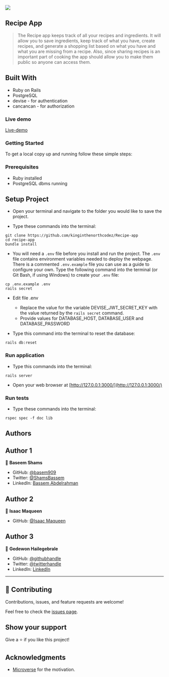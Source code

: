 ![](https://img.shields.io/badge/Microverse-blueviolet)

## Recipe App

> The Recipe app keeps track of all your recipes and ingredients. It will allow you to save ingredients, keep track of what you have, create recipes, and generate a shopping list based on what you have and what you are missing from a recipe. Also, since sharing recipes is an important part of cooking the app should allow you to make them public so anyone can access them.

## Built With

- Ruby on Rails
- PostgreSQL
- devise - for authentication
- cancancan - for authorization

### Live demo
[Live-demo](https://recipe-app-on-rials.herokuapp.com/)
### Getting Started

To get a local copy up and running follow these simple steps:

### Prerequisites

- Ruby installed
- PostgreSQL dbms running

## Setup Project

- Open your terminal and navigate to the folder you would like to save the project.

- Type these commands into the terminal:

```
git clone https://github.com/kinginthenorthcodez/Recipe-app
cd recipe-app
bundle install
```

- You will need a `.env` file before you install and run the project. The `.env` file contains environment variables needed to deploy the webpage. There is a commented `.env.example` file you can use as a guide to configure your own. Type the following command into the terminal (or Git Bash, if using Windows) to create your `.env` file:

```
cp .env.example .env
rails secret
```

- Edit file .env

  - Replace the value for the variable DEVISE_JWT_SECRET_KEY with the value returned by the `rails secret` command.
  - Provide values for DATABASE_HOST, DATABASE_USER and DATABASE_PASSWORD

- Type this command into the terminal to reset the database:

```
rails db:reset
```

### Run application

- Type this commands into the terminal:

```
rails server
```

- Open your web browser at [http://127.0.0.1:3000/](http://127.0.0.1:3000/)

### Run tests

- Type these commands into the terminal:

```
rspec spec -f doc lib
```

## Authors

## Author 1
👤 **Baseem Shams**

- GitHub: [@basem909](https://github.com/basem909)
- Twitter: [@ShamsBassem](https://twitter.com/ShamsBassem)
- LinkedIn: [Bassem Abdelrahman](https://www.linkedin.com/in/bassem-shams-126a29134/)


## Author 2
👤 **Isaac Maqueen**

- GitHub: [@Isaac Maqueen](https://github.com/kinginthenorthcodez/catalog-of-my-things-app)

## Author 3
👤 **Gedewon Hailegebrale**

- GitHub: [@githubhandle](https://github.com/gedewon)
- Twitter: [@twitterhandle](https://twitter.com/gedewon)
- LinkedIn: [LinkedIn](https://linkedin.com/in/gedewon)

---

## 🤝 Contributing

Contributions, issues, and feature requests are welcome!

Feel free to check the [issues page](hhttps://github.com/kinginthenorthcodez/Recipe-app/issues).

## Show your support

Give a ⭐️ if you like this project!

## Acknowledgments

- [Microverse](https://www.microverse.org/) for the motivation.